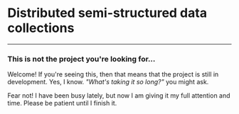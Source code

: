 # Distributed semi-structured data collections
---

### This is not the project you're looking for...
Welcome!
If you're seeing this, then that means that the project is still in development.
Yes, I know. _"What's taking it so long?"_ you might ask.

Fear not! I have been busy lately, but now I am giving it my full attention and time.
Please be patient until I finish it.
